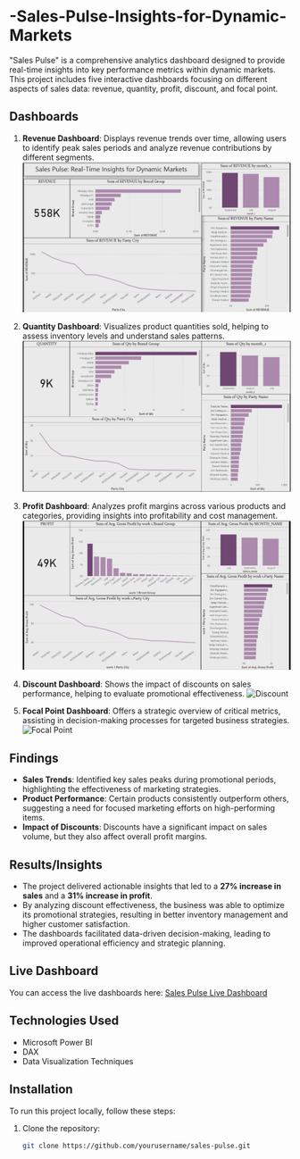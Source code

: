 # -Sales-Pulse-Insights-for-Dynamic-Markets
"Sales Pulse" is a comprehensive analytics dashboard designed to provide real-time insights into key performance metrics within dynamic markets. This project includes five interactive dashboards focusing on different aspects of sales data: revenue, quantity, profit, discount, and focal point.

## Dashboards
1. **Revenue Dashboard**: Displays revenue trends over time, allowing users to identify peak sales periods and analyze revenue contributions by different segments.
   ![Revenue](https://github.com/mayureshmakawar/-Sales-Pulse-Insights-for-Dynamic-Markets/blob/main/Screenshot%202024-11-01%20234851.png)
   
3. **Quantity Dashboard**: Visualizes product quantities sold, helping to assess inventory levels and understand sales patterns.
   ![Quantity](https://github.com/mayureshmakawar/-Sales-Pulse-Insights-for-Dynamic-Markets/blob/main/Screenshot%202024-11-01%20234908.png)
4. **Profit Dashboard**: Analyzes profit margins across various products and categories, providing insights into profitability and cost management.
   ![Profit](https://github.com/mayureshmakawar/-Sales-Pulse-Insights-for-Dynamic-Markets/blob/main/Screenshot%202024-11-01%20234929.png)
5. **Discount Dashboard**: Shows the impact of discounts on sales performance, helping to evaluate promotional effectiveness.
   ![Discount]()
6. **Focal Point Dashboard**: Offers a strategic overview of critical metrics, assisting in decision-making processes for targeted business strategies.
   ![Focal Point]()

## Findings
- **Sales Trends**: Identified key sales peaks during promotional periods, highlighting the effectiveness of marketing strategies.
- **Product Performance**: Certain products consistently outperform others, suggesting a need for focused marketing efforts on high-performing items.
- **Impact of Discounts**: Discounts have a significant impact on sales volume, but they also affect overall profit margins.

## Results/Insights
- The project delivered actionable insights that led to a **27% increase in sales** and a **31% increase in profit**.
- By analyzing discount effectiveness, the business was able to optimize its promotional strategies, resulting in better inventory management and higher customer satisfaction.
- The dashboards facilitated data-driven decision-making, leading to improved operational efficiency and strategic planning.

## Live Dashboard
You can access the live dashboards here: [Sales Pulse Live Dashboard](https://app.powerbi.com/view?r=eyJrIjoiNGJkNmUwMWEtYmIwYS00NDFmLWFmZGItOGJiNGQ4ODZmOTI1IiwidCI6ImQxMWFkOTIzLWQ0ZjctNGQyNC1iZWRiLTE0MzFjNjA5NDk2NyJ9)

## Technologies Used
- Microsoft Power BI
- DAX
- Data Visualization Techniques

## Installation
To run this project locally, follow these steps:
1. Clone the repository:
   ```bash
   git clone https://github.com/yourusername/sales-pulse.git
